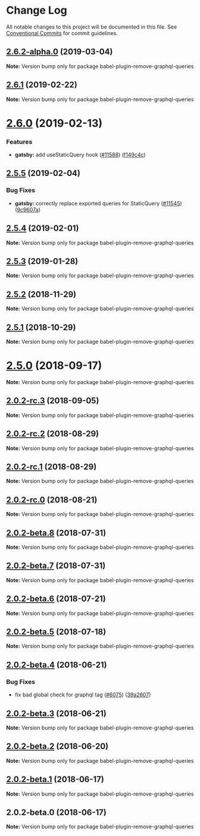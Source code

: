 # Change Log

All notable changes to this project will be documented in this file.
See [Conventional Commits](https://conventionalcommits.org) for commit guidelines.

## [2.6.2-alpha.0](https://github.com/gatsbyjs/gatsby/compare/babel-plugin-remove-graphql-queries@2.6.1...babel-plugin-remove-graphql-queries@2.6.2-alpha.0) (2019-03-04)

**Note:** Version bump only for package babel-plugin-remove-graphql-queries

## [2.6.1](https://github.com/gatsbyjs/gatsby/compare/babel-plugin-remove-graphql-queries@2.6.0...babel-plugin-remove-graphql-queries@2.6.1) (2019-02-22)

**Note:** Version bump only for package babel-plugin-remove-graphql-queries

# [2.6.0](https://github.com/gatsbyjs/gatsby/compare/babel-plugin-remove-graphql-queries@2.5.5...babel-plugin-remove-graphql-queries@2.6.0) (2019-02-13)

### Features

- **gatsby:** add useStaticQuery hook ([#11588](https://github.com/gatsbyjs/gatsby/issues/11588)) ([f149c4c](https://github.com/gatsbyjs/gatsby/commit/f149c4c))

## [2.5.5](https://github.com/gatsbyjs/gatsby/compare/babel-plugin-remove-graphql-queries@2.5.4...babel-plugin-remove-graphql-queries@2.5.5) (2019-02-04)

### Bug Fixes

- **gatsby:** correctly replace exported queries for StaticQuery ([#11545](https://github.com/gatsbyjs/gatsby/issues/11545)) ([9c9607a](https://github.com/gatsbyjs/gatsby/commit/9c9607a))

## [2.5.4](https://github.com/gatsbyjs/gatsby/compare/babel-plugin-remove-graphql-queries@2.5.3...babel-plugin-remove-graphql-queries@2.5.4) (2019-02-01)

**Note:** Version bump only for package babel-plugin-remove-graphql-queries

## [2.5.3](https://github.com/gatsbyjs/gatsby/compare/babel-plugin-remove-graphql-queries@2.5.2...babel-plugin-remove-graphql-queries@2.5.3) (2019-01-28)

**Note:** Version bump only for package babel-plugin-remove-graphql-queries

<a name="2.5.2"></a>

## [2.5.2](https://github.com/gatsbyjs/gatsby/compare/babel-plugin-remove-graphql-queries@2.5.1...babel-plugin-remove-graphql-queries@2.5.2) (2018-11-29)

**Note:** Version bump only for package babel-plugin-remove-graphql-queries

<a name="2.5.1"></a>

## [2.5.1](https://github.com/gatsbyjs/gatsby/compare/babel-plugin-remove-graphql-queries@2.5.0...babel-plugin-remove-graphql-queries@2.5.1) (2018-10-29)

**Note:** Version bump only for package babel-plugin-remove-graphql-queries

<a name="2.5.0"></a>

# [2.5.0](https://github.com/gatsbyjs/gatsby/compare/babel-plugin-remove-graphql-queries@2.0.2-rc.3...babel-plugin-remove-graphql-queries@2.5.0) (2018-09-17)

**Note:** Version bump only for package babel-plugin-remove-graphql-queries

<a name="2.0.2-rc.3"></a>

## [2.0.2-rc.3](https://github.com/gatsbyjs/gatsby/compare/babel-plugin-remove-graphql-queries@2.0.2-rc.2...babel-plugin-remove-graphql-queries@2.0.2-rc.3) (2018-09-05)

**Note:** Version bump only for package babel-plugin-remove-graphql-queries

<a name="2.0.2-rc.2"></a>

## [2.0.2-rc.2](https://github.com/gatsbyjs/gatsby/compare/babel-plugin-remove-graphql-queries@2.0.2-rc.1...babel-plugin-remove-graphql-queries@2.0.2-rc.2) (2018-08-29)

**Note:** Version bump only for package babel-plugin-remove-graphql-queries

<a name="2.0.2-rc.1"></a>

## [2.0.2-rc.1](https://github.com/gatsbyjs/gatsby/compare/babel-plugin-remove-graphql-queries@2.0.2-rc.0...babel-plugin-remove-graphql-queries@2.0.2-rc.1) (2018-08-29)

**Note:** Version bump only for package babel-plugin-remove-graphql-queries

<a name="2.0.2-rc.0"></a>

## [2.0.2-rc.0](https://github.com/gatsbyjs/gatsby/compare/babel-plugin-remove-graphql-queries@2.0.2-beta.8...babel-plugin-remove-graphql-queries@2.0.2-rc.0) (2018-08-21)

**Note:** Version bump only for package babel-plugin-remove-graphql-queries

<a name="2.0.2-beta.8"></a>

## [2.0.2-beta.8](https://github.com/gatsbyjs/gatsby/compare/babel-plugin-remove-graphql-queries@2.0.2-beta.7...babel-plugin-remove-graphql-queries@2.0.2-beta.8) (2018-07-31)

**Note:** Version bump only for package babel-plugin-remove-graphql-queries

<a name="2.0.2-beta.7"></a>

## [2.0.2-beta.7](https://github.com/gatsbyjs/gatsby/compare/babel-plugin-remove-graphql-queries@2.0.2-beta.6...babel-plugin-remove-graphql-queries@2.0.2-beta.7) (2018-07-31)

**Note:** Version bump only for package babel-plugin-remove-graphql-queries

<a name="2.0.2-beta.6"></a>

## [2.0.2-beta.6](https://github.com/gatsbyjs/gatsby/compare/babel-plugin-remove-graphql-queries@2.0.2-beta.5...babel-plugin-remove-graphql-queries@2.0.2-beta.6) (2018-07-21)

**Note:** Version bump only for package babel-plugin-remove-graphql-queries

<a name="2.0.2-beta.5"></a>

## [2.0.2-beta.5](https://github.com/gatsbyjs/gatsby/compare/babel-plugin-remove-graphql-queries@2.0.2-beta.4...babel-plugin-remove-graphql-queries@2.0.2-beta.5) (2018-07-18)

**Note:** Version bump only for package babel-plugin-remove-graphql-queries

<a name="2.0.2-beta.4"></a>

## [2.0.2-beta.4](https://github.com/gatsbyjs/gatsby/compare/babel-plugin-remove-graphql-queries@2.0.2-beta.3...babel-plugin-remove-graphql-queries@2.0.2-beta.4) (2018-06-21)

### Bug Fixes

- fix bad global check for graphql tag ([#6075](https://github.com/gatsbyjs/gatsby/issues/6075)) ([39a2607](https://github.com/gatsbyjs/gatsby/commit/39a2607))

<a name="2.0.2-beta.3"></a>

## [2.0.2-beta.3](https://github.com/gatsbyjs/gatsby/compare/babel-plugin-remove-graphql-queries@2.0.2-beta.2...babel-plugin-remove-graphql-queries@2.0.2-beta.3) (2018-06-21)

**Note:** Version bump only for package babel-plugin-remove-graphql-queries

<a name="2.0.2-beta.2"></a>

## [2.0.2-beta.2](https://github.com/gatsbyjs/gatsby/compare/babel-plugin-remove-graphql-queries@2.0.2-beta.1...babel-plugin-remove-graphql-queries@2.0.2-beta.2) (2018-06-20)

**Note:** Version bump only for package babel-plugin-remove-graphql-queries

<a name="2.0.2-beta.1"></a>

## [2.0.2-beta.1](https://github.com/gatsbyjs/gatsby/compare/babel-plugin-remove-graphql-queries@2.0.2-beta.0...babel-plugin-remove-graphql-queries@2.0.2-beta.1) (2018-06-17)

**Note:** Version bump only for package babel-plugin-remove-graphql-queries

<a name="2.0.2-beta.0"></a>

## 2.0.2-beta.0 (2018-06-17)

**Note:** Version bump only for package babel-plugin-remove-graphql-queries
